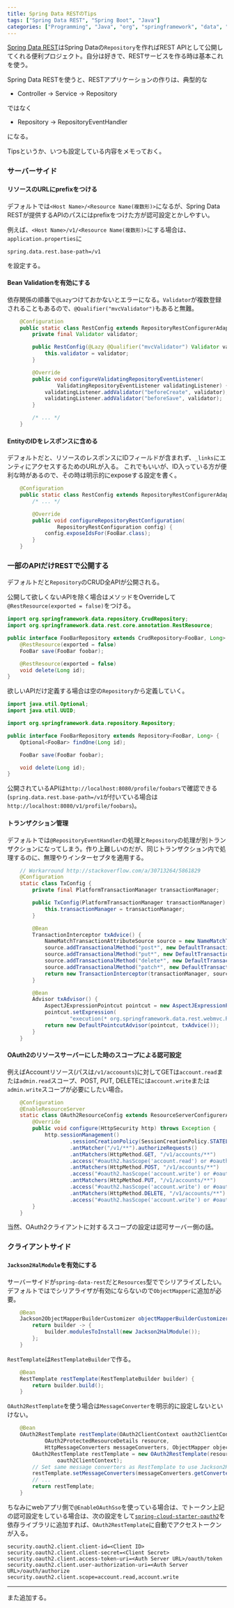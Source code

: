```yaml
---
title: Spring Data RESTのTips
tags: ["Spring Data REST", "Spring Boot", "Java"]
categories: ["Programming", "Java", "org", "springframework", "data", "rest"]
---
```



[Spring Data REST](http://projects.spring.io/spring-data-rest/)はSpring Dataの`Repository`を作ればREST APIとして公開してくれる便利プロジェクト。自分は好きで、RESTサービスを作る時は基本これを使う。

Spring Data RESTを使うと、RESTアプリケーションの作りは、典型的な

* Controller -> Service -> Repository

ではなく

* Repository -> RepositoryEventHandler

になる。

Tipsというか、いつも設定している内容をメモっておく。

### サーバーサイド

#### リソースのURLにprefixをつける

デフォルトでは`<Host Name>/<Resource Name(複数形)>`になるが、Spring Data RESTが提供するAPIのパスにはprefixをつけた方が認可設定とかしやすい。

例えば、`<Host Name>/v1/<Resource Name(複数形)>`にする場合は、`application.properties`に

``` properties
spring.data.rest.base-path=/v1
```

を設定する。

#### Bean Validationを有効にする

依存関係の順番で`@Lazy`つけておかないとエラーになる。`Validator`が複数登録されることもあるので、`@Qualifier("mvcValidator")`もあると無難。

``` java
	@Configuration
	public static class RestConfig extends RepositoryRestConfigurerAdapter {
		private final Validator validator;

		public RestConfig(@Lazy @Qualifier("mvcValidator") Validator validator) {
			this.validator = validator;
		}

		@Override
		public void configureValidatingRepositoryEventListener(
				ValidatingRepositoryEventListener validatingListener) {
			validatingListener.addValidator("beforeCreate", validator);
			validatingListener.addValidator("beforeSave", validator);
		}

		/* ... */
	}
```

#### EntityのIDをレスポンスに含める

デフォルトだと、リソースのレスポンスにIDフィールドが含まれず、`_links`にエンティにアクセスするためのURLが入る。
これでもいいが、ID入っている方が便利な時があるので、その時は明示的にexposeする設定を書く。

``` java
	@Configuration
	public static class RestConfig extends RepositoryRestConfigurerAdapter {
		/* ... */

		@Override
		public void configureRepositoryRestConfiguration(
				RepositoryRestConfiguration config) {
			config.exposeIdsFor(FooBar.class);
		}
	}
```

### 一部のAPIだけRESTで公開する

デフォルトだと`Repository`のCRUD全APIが公開される。

公開して欲しくないAPIを除く場合はメソッドをOverrideして`@RestResource(exported = false)`をつける。

``` java
import org.springframework.data.repository.CrudRepository;
import org.springframework.data.rest.core.annotation.RestResource;

public interface FooBarRepository extends CrudRepository<FooBar, Long> {
	@RestResource(exported = false)
	FooBar save(FooBar foobar);

	@RestResource(exported = false)
	void delete(Long id);
}
```

欲しいAPIだけ定義する場合は空の`Repository`から定義していく。

``` java
import java.util.Optional;
import java.util.UUID;

import org.springframework.data.repository.Repository;

public interface FooBarRepository extends Repository<FooBar, Long> {
	Optional<FooBar> findOne(Long id);

	FooBar save(FooBar foobar);

	void delete(Long id);
}
```

公開されているAPIは`http://localhost:8080/profile/foobars`で確認できる(`spring.data.rest.base-path=/v1`が付いている場合は`http://localhost:8080/v1/profile/foobars`)。


#### トランザクション管理

デフォルトでは`@RepositoryEventHandler`の処理と`Repository`の処理が別トランザクションになってしまう。作り上難しいのだが、同じトランザクション内で処理するのに、無理やりインターセプタを適用する。

``` java
	// Workarround http://stackoverflow.com/a/30713264/5861829
	@Configuration
	static class TxConfig {
		private final PlatformTransactionManager transactionManager;

		public TxConfig(PlatformTransactionManager transactionManager) {
			this.transactionManager = transactionManager;
		}

		@Bean
		TransactionInterceptor txAdvice() {
			NameMatchTransactionAttributeSource source = new NameMatchTransactionAttributeSource();
			source.addTransactionalMethod("post*", new DefaultTransactionAttribute());
			source.addTransactionalMethod("put*", new DefaultTransactionAttribute());
			source.addTransactionalMethod("delete*", new DefaultTransactionAttribute());
			source.addTransactionalMethod("patch*", new DefaultTransactionAttribute());
			return new TransactionInterceptor(transactionManager, source);
		}

		@Bean
		Advisor txAdvisor() {
			AspectJExpressionPointcut pointcut = new AspectJExpressionPointcut();
			pointcut.setExpression(
					"execution(* org.springframework.data.rest.webmvc.RepositoryEntityController.*(..))");
			return new DefaultPointcutAdvisor(pointcut, txAdvice());
		}
	}
```

#### OAuth2のリソースサーバーにした時のスコープによる認可設定

例えばAccountリソース(パスは`/v1/accoounts`)に対してGETは`account.read`または`admin.read`スコープ、POST, PUT, DELETEには`account.write`または`admin.write`スコープが必要にしたい場合。

``` java
	@Configuration
	@EnableResourceServer
	static class OAuth2ResourceConfig extends ResourceServerConfigurerAdapter {
		@Override
		public void configure(HttpSecurity http) throws Exception {
			http.sessionManagement()
					.sessionCreationPolicy(SessionCreationPolicy.STATELESS).and()
					.antMatcher("/v1/**").authorizeRequests()
					.antMatchers(HttpMethod.GET, "/v1/accounts/**")
					.access("#oauth2.hasScope('account.read') or #oauth2.hasScope('admin.read')")
					.antMatchers(HttpMethod.POST, "/v1/accounts/**")
					.access("#oauth2.hasScope('account.write') or #oauth2.hasScope('admin.write')")
					.antMatchers(HttpMethod.PUT, "/v1/accounts/**")
					.access("#oauth2.hasScope('account.write') or #oauth2.hasScope('admin.write')")
					.antMatchers(HttpMethod.DELETE, "/v1/accounts/**")
					.access("#oauth2.hasScope('account.write') or #oauth2.hasScope('admin.write')");
		}
	}
```

当然、OAuth2クライアントに対するスコープの設定は認可サーバー側の話。

### クライアントサイド

#### `Jackson2HalModule`を有効にする

サーバーサイドが`spring-data-rest`だと`Resources`型ででシリアライズしたい。デフォルトではでシリアライザが有効にならないので`ObjectMapper`に追加が必要。

``` java
	@Bean
	Jackson2ObjectMapperBuilderCustomizer objectMapperBuilderCustomizer() {
		return builder -> {
			builder.modulesToInstall(new Jackson2HalModule());
		};
	}
```

`RestTemplate`は`RestTemplateBuilder`で作る。

``` java
	@Bean
	RestTemplate restTemplate(RestTemplateBuilder builder) {
		return builder.build();
	}
```

`OAuth2RestTemplate`を使う場合は`MessageConverter`を明示的に設定しないといけない。

``` java
	@Bean
	OAuth2RestTemplate restTemplate(OAuth2ClientContext oauth2ClientContext,
			OAuth2ProtectedResourceDetails resource,
			HttpMessageConverters messageConverters, ObjectMapper objectMapper) {
		OAuth2RestTemplate restTemplate = new OAuth2RestTemplate(resource,
				oauth2ClientContext);
		// Set same message converters as RestTemplate to use Jackson2HalModule
		restTemplate.setMessageConverters(messageConverters.getConverters());
		// ...
		return restTemplate;
	}
```

ちなみにwebアプリ側で`@EnableOAuthSso`を使っている場合は、でトークン上記の認可設定をしている場合は、次の設定をして[`spring-cloud-starter-oauth2`](https://github.com/spring-cloud/spring-cloud-security)を依存ライブラリに追加すれば、`OAuth2RestTemplate`に自動でアクセストークンが入る。

``` properties
security.oauth2.client.client-id=<Client ID>
security.oauth2.client.client-secret=<Client Secret>
security.oauth2.client.access-token-uri=<Auth Server URL>/oauth/token
security.oauth2.client.user-authorization-uri=<Auth Server URL>/oauth/authorize
security.oauth2.client.scope=account.read,account.write
```

---

また追加する。

